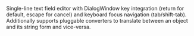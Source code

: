 Single-line text field editor with DialogWindow key integration (return for default, escape for cancel) and keyboard focus navigation (tab/shift-tab). Additionally supports pluggable converters to translate between an object and its string form and vice-versa.